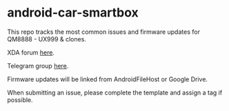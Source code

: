 # android-car-smartbox
This repo tracks the most common issues and firmware updates for QM8888 - UX999 &amp; clones.

XDA forum [here](https://forum.xda-developers.com/t/firmware-for-carplay-ai-boxes-qualcomm-rockchip-allwinner-android-7-9.4278289/page-28#post-85901659).

Telegram group [here](https://t.me/joinchat/wEH1PsavYsQ5NTA0).

Firmware updates will be linked from AndroidFileHost or Google Drive.

When submitting an issue, please complete the template and assign a tag if possible.
